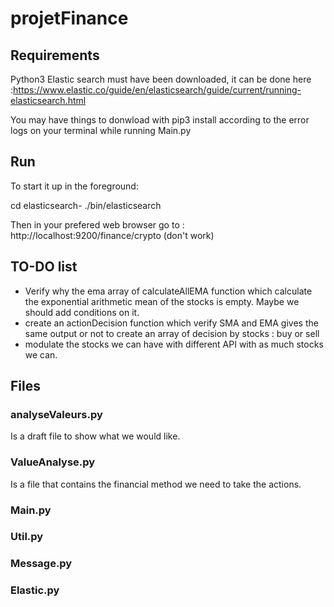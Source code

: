 # projetFinance

## Requirements

Python3
Elastic search must have been downloaded, it can be done here :https://www.elastic.co/guide/en/elasticsearch/guide/current/running-elasticsearch.html

You may have things to donwload with pip3 install according to the error logs on your terminal while running Main.py

## Run

 To start it up in the foreground:

cd elasticsearch-<version>
./bin/elasticsearch

Then in your prefered web browser go to : http://localhost:9200/finance/crypto (don't work)

## TO-DO list

- Verify why the ema array of calculateAllEMA function which calculate the exponential arithmetic mean of the stocks is empty. Maybe we should add conditions on it.
- create an actionDecision function which verify SMA and EMA gives the same output or not to create an array of decision by stocks : buy or sell
- modulate the stocks we can have with different API with as much stocks we can.

## Files


### analyseValeurs.py

Is a draft file to show what we would like.

### ValueAnalyse.py 

Is a file that contains the financial method we need to take the actions.

### Main.py

### Util.py

### Message.py

### Elastic.py
